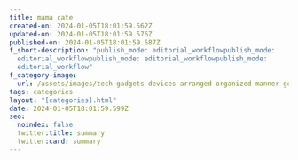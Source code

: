 ```yaml
---
title: mama cate
created-on: 2024-01-05T18:01:59.562Z
updated-on: 2024-01-05T18:01:59.576Z
published-on: 2024-01-05T18:01:59.587Z
f_short-description: "publish_mode: editorial_workflowpublish_mode:
  editorial_workflowpublish_mode: editorial_workflowpublish_mode:
  editorial_workflow"
f_category-image:
  url: /assets/images/tech-gadgets-devices-arranged-organized-manner-generative-ai_546192-1947.png
tags: categories
layout: "[categories].html"
date: 2024-01-05T18:01:59.599Z
seo:
  noindex: false
  twitter:title: summary
  twitter:card: summary
---
```


